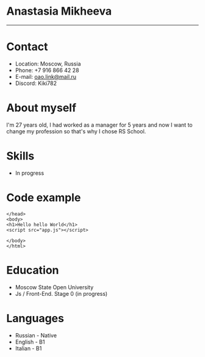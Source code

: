 # **Anastasia Mikheeva**
---
# Contact
* Location: Moscow, Russia
* Phone: +7 916 866 42 28
* E-mail: oao.link@mail.ru
* Discord: Kiki782
# About myself

I'm 27 years old, I had worked as a manager for 5 years and now I want to change my profession so that's why I chose RS School.
# Skills
* In progress
# Code example
```
</head>
<body>
<h1>Hello hello World</h1>
<script src="app.js"></script>

</body>
</html>
```
# Education
* Moscow State Open University
* Js / Front-End. Stage 0 (in progress)
# Languages
* Russian - Native
* English - B1
* Italian - B1


